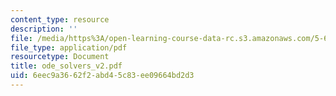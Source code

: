 ```yaml
---
content_type: resource
description: ''
file: /media/https%3A/open-learning-course-data-rc.s3.amazonaws.com/5-68j-kinetics-of-chemical-reactions-spring-2003/6eec9a3662f2abd45c83ee09664bd2d3_ode_solvers_v2.pdf
file_type: application/pdf
resourcetype: Document
title: ode_solvers_v2.pdf
uid: 6eec9a36-62f2-abd4-5c83-ee09664bd2d3
---
```

